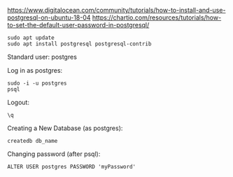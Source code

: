 https://www.digitalocean.com/community/tutorials/how-to-install-and-use-postgresql-on-ubuntu-18-04
https://chartio.com/resources/tutorials/how-to-set-the-default-user-password-in-postgresql/

````
sudo apt update
sudo apt install postgresql postgresql-contrib
````
Standard user: postgres

Log in as postgres:
````
sudo -i -u postgres
psql
````
Logout:
````
\q
````
Creating a New Database (as postgres):
````
createdb db_name
````

Changing password (after psql):

````
ALTER USER postgres PASSWORD 'myPassword'
````